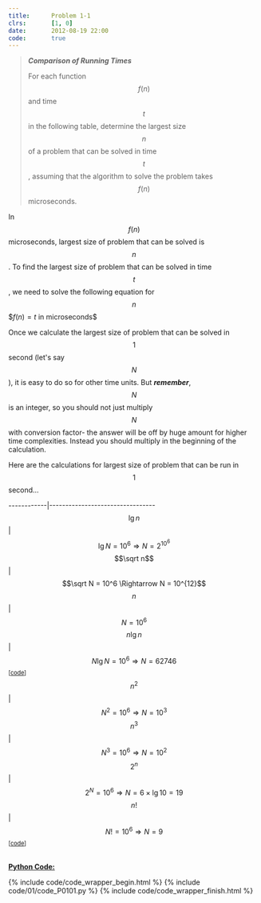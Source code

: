 ```yaml
---
title:      Problem 1-1
clrs:       [1, 0]
date:       2012-08-19 22:00
code:       true
---
```


>***Comparison of Running Times***
>
>For each function $$f(n)$$ and time $$t$$ in the following table, determine the largest size $$n$$ of a problem that can be solved in time $$t$$, assuming that the algorithm to solve the problem takes $$f (n)$$ microseconds.

In $$f(n)$$ microseconds, largest size of problem that can be solved is $$n$$. To find the largest size of problem that can be solved in time $$t$$, we need to solve the following equation for $$n$$
\$$f(n) = t \text{ in microseconds}$$

Once we calculate the largest size of problem that can be solved in $$1$$ second (let's say $$N$$), it is easy to do so for other time units. But ***remember***, $$N$$ is an integer, so you should not just multiply $$N$$ with conversion factor- the answer will be off by huge amount for higher time complexities. Instead you should multiply in the beginning of the calculation.


Here are the calculations for largest size of problem that can be run in $$1$$ second...

------------|---------------------------------
$$\lg n$$   | $$\lg N = 10^6 \Rightarrow N = 2^{10^6}$$
$$\sqrt n$$ | $$\sqrt N = 10^6 \Rightarrow N = 10^{12}$$
$$n$$       | $$N = 10^6$$
$$n \lg n$$ | $$N \lg N = 10^6 \Rightarrow N = 62746$$ <sup>[[code](#code)]</sup>
$$n^2$$     | $$N^2 = 10^6 \Rightarrow N = 10^3$$
$$n^3$$     | $$N^3 = 10^6 \Rightarrow N = 10^2$$
$$2^n$$     | $$2^N = 10^6 \Rightarrow N = 6 \times \lg 10 = 19$$
$$n!$$      | $$N! = 10^6 \Rightarrow N = 9$$ <sup>[[code](#code)]</sup>

<br/><a name="code"></a>
<b><u>Python Code:</u></b>

{% include code/code_wrapper_begin.html %}
{% include code/01/code_P0101.py %}
{% include code/code_wrapper_finish.html %}
